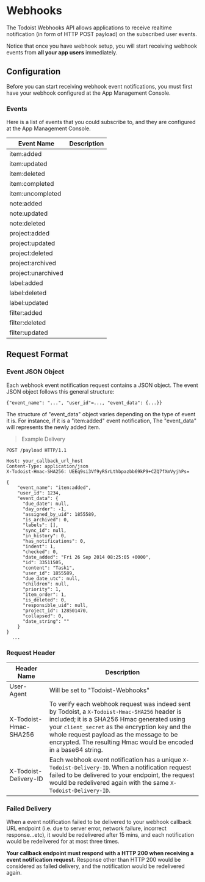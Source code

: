 # Webhooks

The Todoist Webhooks API allows applications to receive realtime notification (in form of HTTP POST payload) on the subscribed user events. 

Notice that once you have webhook setup, you will start receiving webhook events from __all your app users__ immediately.


## Configuration

Before you can start receiving webhook event notifications, you must first have your webhook configured at the App Management Console. 


### Events

Here is a list of events that you could subscribe to, and they are configured at the App Management Console.


Event Name | Description
-------- | -----------
item:added | 
item:updated | 
item:deleted | 
item:completed | 
item:uncompleted | 
note:added | 
note:updated | 
note:deleted | 
project:added | 
project:updated | 
project:deleted | 
project:archived | 
project:unarchived | 
label:added | 
label:deleted | 
label:updated | 
filter:added | 
filter:deleted | 
filter:updated | 



## Request Format


### Event JSON Object

Each webhook event notification request contains a JSON object. The event JSON object follows this general structure:

`{"event_name": "...", "user_id"=..., "event_data": {...}}`

The structure of "event_data" object varies depending on the type of event it is. For instance, if it is a "item:added" event notification, 
The "event_data" will represents the newly added item.




> Example Delivery

```
POST /payload HTTP/1.1

Host: your_callback_url_host
Content-Type: application/json
X-Todoist-Hmac-SHA256: UEEq9si3Vf9yRSrLthbpazbb69kP9+CZQ7fXmVyjhPs=

{
    "event_name": "item:added",
    "user_id": 1234,
    "event_data": {
      "due_date": null,
      "day_order": -1,
      "assigned_by_uid": 1855589,
      "is_archived": 0,
      "labels": [],
      "sync_id": null,
      "in_history": 0,
      "has_notifications": 0,
      "indent": 1,
      "checked": 0,
      "date_added": "Fri 26 Sep 2014 08:25:05 +0000",
      "id": 33511505,
      "content": "Task1",
      "user_id": 1855589,
      "due_date_utc": null,
      "children": null,
      "priority": 1,
      "item_order": 1,
      "is_deleted": 0,
      "responsible_uid": null,
      "project_id": 128501470,
      "collapsed": 0,
      "date_string": ""
    }
}
  ...
```

### Request Header


Header Name | Description
-------- | -----------
User-Agent | Will be set to "Todoist-Webhooks"
X-Todoist-Hmac-SHA256 | To verify each webhook request was indeed sent by Todoist, a `X-Todoist-Hmac-SHA256` header is included; it is a SHA256 Hmac generated using your `client_secret` as the encryption key and the whole request payload as the message to be encrypted. The resulting Hmac would be encoded in a base64 string.
X-Todoist-Delivery-ID | Each webhook event notification has a unique `X-Todoist-Delivery-ID`. When a notification request failed to be delivered to your endpoint, the request would be redelivered again with the same `X-Todoist-Delivery-ID`.



### Failed Delivery
When a event notification failed to be delivered to your webhook callback URL endpoint (i.e. due to server error, network failure, incorrect response...etc), 
it would be redelivered after 15 mins, and each notification would be redelivered for at most three times.

__Your callback endpoint must respond with a HTTP 200 when receiving a event notification request.__ Response other than HTTP 200 would be considered as failed delivery, and the notification would be redelivered again.
